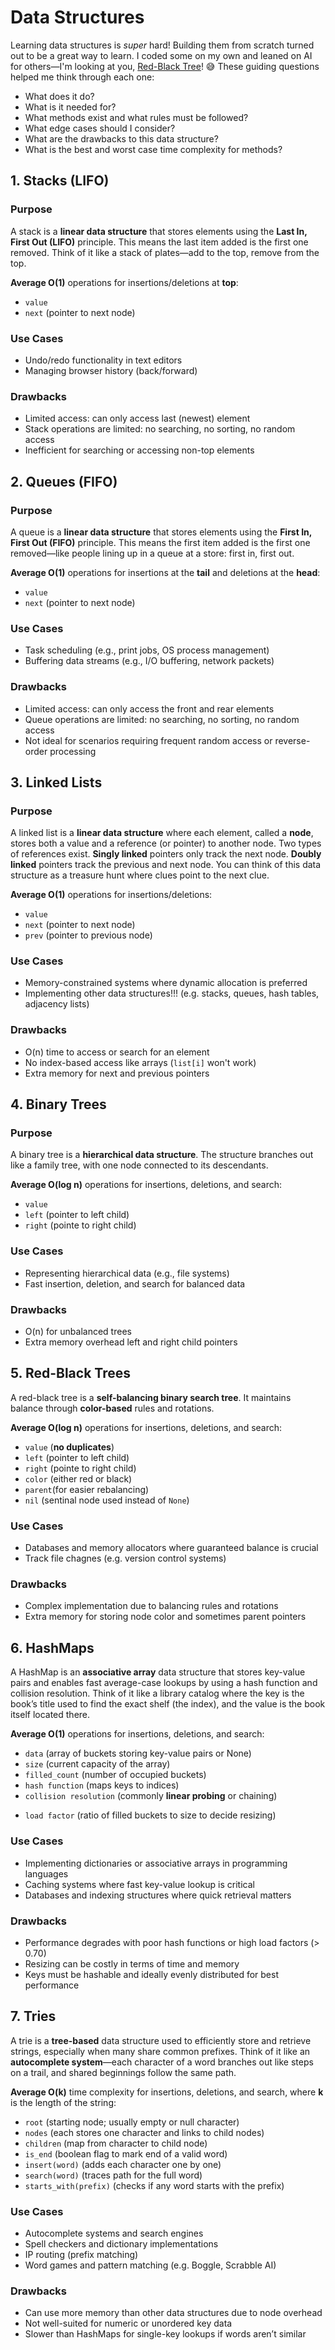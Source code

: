 # Data Structures

Learning data structures is *super* hard! Building them from scratch turned out to be a great way to learn. I coded some on my own and leaned on AI for others—I'm looking at you, [Red-Black Tree](https://github.com/barronbytes/learning-to-code/blob/main/data-structures-and-algorithms/data-structures/my_red_black_tree.py)! 😅 These guiding questions helped me think through each one:

* What does it do?
* What is it needed for?
* What methods exist and what rules must be followed?
* What edge cases should I consider?
* What are the drawbacks to this data structure?
* What is the best and worst case time complexity for methods?

## 1. Stacks (LIFO)

### Purpose

A stack is a **linear data structure** that stores elements using the **Last In, First Out (LIFO)** principle. This means the last item added is the first one removed. Think of it like a stack of plates—add to the top, remove from the top.

**Average O(1)** operations for insertions/deletions at **top**:

* `value`
* `next` (pointer to next node)

### Use Cases

* Undo/redo functionality in text editors
* Managing browser history (back/forward)

### Drawbacks

* Limited access: can only access last (newest) element
* Stack operations are limited: no searching, no sorting, no random access
* Inefficient for searching or accessing non-top elements

## 2. Queues (FIFO)

### Purpose

A queue is a **linear data structure** that stores elements using the **First In, First Out (FIFO)** principle. This means the first item added is the first one removed—like people lining up in a queue at a store: first in, first out.

**Average O(1)** operations for insertions at the **tail** and deletions at the **head**:

* `value`
* `next` (pointer to next node)

### Use Cases

* Task scheduling (e.g., print jobs, OS process management)
* Buffering data streams (e.g., I/O buffering, network packets)

### Drawbacks

* Limited access: can only access the front and rear elements
* Queue operations are limited: no searching, no sorting, no random access
* Not ideal for scenarios requiring frequent random access or reverse-order processing

## 3. Linked Lists

### Purpose

A linked list is a **linear data structure** where each element, called a **node**, stores both a value and a reference (or pointer) to another node. Two types of references exist. **Singly linked** pointers only track the next node. **Doubly linked** pointers track the previous and next node. You can think of this data structure as a treasure hunt where clues point to the next clue.

**Average O(1)** operations for insertions/deletions:

* `value`
* `next` (pointer to next node)
* `prev` (pointer to previous node)

### Use Cases

* Memory-constrained systems where dynamic allocation is preferred
* Implementing other data structures!!! (e.g. stacks, queues, hash tables, adjacency lists)

### Drawbacks

* O(n) time to access or search for an element
* No index-based access like arrays (`list[i]` won't work)
* Extra memory for next and previous pointers

## 4. Binary Trees

### Purpose

A binary tree is a **hierarchical data structure**. The structure branches out like a family tree, with one node connected to its descendants.

**Average O(log n)** operations for insertions, deletions, and search:

* `value`
* `left` (pointer to left child)
* `right` (pointe to right child)

### Use Cases

* Representing hierarchical data (e.g., file systems)
* Fast insertion, deletion, and search for balanced data

### Drawbacks

* O(n) for unbalanced trees
* Extra memory overhead left and right child pointers

## 5. Red-Black Trees

A red-black tree is a **self-balancing binary search tree**. It maintains balance through **color-based** rules and rotations.

**Average O(log n)** operations for insertions, deletions, and search:

* `value` (**no duplicates**)
* `left` (pointer to left child)
* `right` (pointe to right child)
* `color` (either red or black)
* `parent`(for easier rebalancing)
* `nil` (sentinal node used instead of `None`)

### Use Cases

* Databases and memory allocators where guaranteed balance is crucial
* Track file chagnes (e.g. version control systems)

### Drawbacks

* Complex implementation due to balancing rules and rotations
* Extra memory for storing node color and sometimes parent pointers

## 6. HashMaps

A HashMap is an **associative array** data structure that stores key-value pairs and enables fast average-case lookups by using a hash function and collision resolution. Think of it like a library catalog where the key is the book’s title used to find the exact shelf (the index), and the value is the book itself located there.

**Average O(1)** operations for insertions, deletions, and search:

* `data` (array of buckets storing key-value pairs or None)  
* `size` (current capacity of the array)  
* `filled_count` (number of occupied buckets)  
* `hash function` (maps keys to indices)  
* `collision resolution` (commonly **linear probing** or chaining)  
- `load factor` (ratio of filled buckets to size to decide resizing)  

### Use Cases

* Implementing dictionaries or associative arrays in programming languages  
* Caching systems where fast key-value lookup is critical  
* Databases and indexing structures where quick retrieval matters  

### Drawbacks

* Performance degrades with poor hash functions or high load factors (> 0.70)
* Resizing can be costly in terms of time and memory
* Keys must be hashable and ideally evenly distributed for best performance

## 7. Tries

A trie is a **tree-based** data structure used to efficiently store and retrieve strings, especially when many share common prefixes. Think of it like an **autocomplete system**—each character of a word branches out like steps on a trail, and shared beginnings follow the same path.

**Average O(k)** time complexity for insertions, deletions, and search, where **k** is the length of the string:

* `root` (starting node; usually empty or null character)  
* `nodes` (each stores one character and links to child nodes)  
* `children` (map from character to child node)  
* `is_end` (boolean flag to mark end of a valid word)  
* `insert(word)` (adds each character one by one)  
* `search(word)` (traces path for the full word)  
* `starts_with(prefix)` (checks if any word starts with the prefix)

### Use Cases

* Autocomplete systems and search engines  
* Spell checkers and dictionary implementations  
* IP routing (prefix matching)  
* Word games and pattern matching (e.g. Boggle, Scrabble AI)  

### Drawbacks

* Can use more memory than other data structures due to node overhead  
* Not well-suited for numeric or unordered key data  
* Slower than HashMaps for single-key lookups if words aren’t similar  
